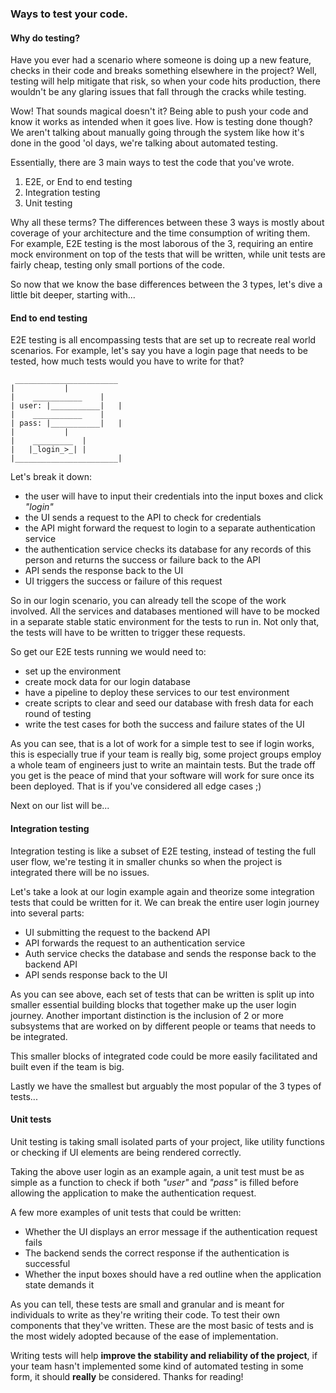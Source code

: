 ### Ways to test your code.

#### Why do testing?

Have you ever had a scenario where someone is doing up a new feature, checks in their code and breaks something elsewhere in the project? Well, testing will help mitigate that risk, so when your code hits production, there wouldn't be any glaring issues that fall through the cracks while testing.

Wow! That sounds magical doesn't it? Being able to push your code and know it works as intended when it goes live. How is testing done though? We aren't talking about manually going through the system like how it's done in the good 'ol days, we're talking about automated testing.

Essentially, there are 3 main ways to test the code that you've wrote. 

1. E2E, or End to end testing
2. Integration testing
3. Unit testing

Why all these terms? 
The differences between these 3 ways is mostly about coverage of your architecture and the time consumption of writing them. For example, E2E testing is the most laborous of the 3, requiring an entire mock environment on top of the tests that will be written, while unit tests are fairly cheap, testing only small portions of the code.

So now that we know the base differences between the 3 types, let's dive a little bit deeper, starting with...

#### End to end testing

E2E testing is all encompassing tests that are set up to recreate real world scenarios. For example, let's say you have a login page that needs to be tested, how much tests would you have to write for that? 

	 _______________________
	|			|
	|	 ___________	|
	| user: |___________|	|
	|  	 ___________	|
	| pass: |___________|	|
	|			|
	|	 _________	|
	|	|_login_>_|	|
	|_______________________|

Let's break it down: 
- the user will have to input their credentials into the input boxes and click *"login"*
- the UI sends a request to the API to check for credentials
- the API might forward the request to login to a separate authentication service
- the authentication service checks its database for any records of this person and returns the success or failure back to the API
- API sends the response back to the UI
- UI triggers the success or failure of this request

So in our login scenario, you can already tell the scope of the work involved. All the services and databases mentioned will have to be mocked in a separate stable static environment for the tests to run in. Not only that, the tests will have to be written to trigger these requests. 

So get our E2E tests running we would need to:
- set up the environment
- create mock data for our login database
- have a pipeline to deploy these services to our test environment
- create scripts to clear and seed our database with fresh data for each round of testing
- write the test cases for both the success and failure states of the UI

As you can see, that is a lot of work for a simple test to see if login works, this is especially true if your team is really big, some project groups employ a whole team of engineers just to write an maintain tests. But the trade off you get is the peace of mind that your software will work for sure once its been deployed. That is if you've considered all edge cases ;)

Next on our list will be...

#### Integration testing

Integration testing is like a subset of E2E testing, instead of testing the full user flow, we're testing it in smaller chunks so when the project is integrated there will be no issues. 

Let's take a look at our login example again and theorize some integration tests that could be written for it. We can break the entire user login journey into several parts:
- UI submitting the request to the backend API
- API forwards the request to an authentication service
- Auth service checks the database and sends the response back to the backend API
- API sends response back to the UI

As you can see above, each set of tests that can be written is split up into smaller essential building blocks that together make up the user login journey. Another important distinction is the inclusion of 2 or more subsystems that are worked on by different people or teams that needs to be integrated.

This smaller blocks of integrated code could be more easily facilitated and built even if the team is big.

Lastly we have the smallest but arguably the most popular of the 3 types of tests...

#### Unit tests

Unit testing is taking small isolated parts of your project, like utility functions or checking if UI elements are being rendered correctly.

Taking the above user login as an example again, a unit test must be as simple as a function to check if both *"user"* and *"pass"* is filled before allowing the application to make the authentication request. 

A few more examples of unit tests that could be written:
- Whether the UI displays an error message if the authentication request fails
- The backend sends the correct response if the authentication is successful
- Whether the input boxes should have a red outline when the application state demands it

As you can tell, these tests are small and granular and is meant for individuals to write as they're writing their code. To test their own components that they've written. These are the most basic of tests and is the most widely adopted because of the ease of implementation. 

Writing tests will help **improve the stability and reliability of the project**, if your team hasn't implemented some kind of automated testing in some form, it should **really** be considered. Thanks for reading!